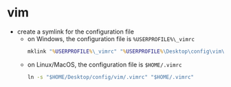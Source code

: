 # vim

- create a symlink for the configuration file
  - on Windows, the configuration file is `%USERPROFILE%\_vimrc`
    ```bat
    mklink "%USERPROFILE%\_vimrc" "%USERPROFILE%\Desktop\config\vim\.vimrc"
    ```
  - on Linux/MacOS, the configuration file is `$HOME/.vimrc`
    ```bat
    ln -s "$HOME/Desktop/config/vim/.vimrc" "$HOME/.vimrc"
    ```
